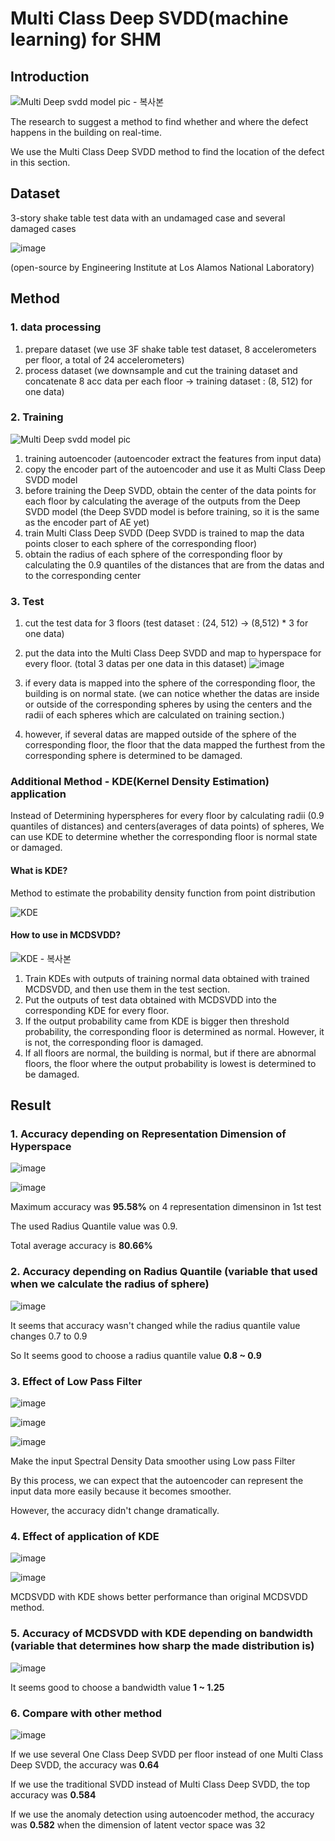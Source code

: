 # Multi Class Deep SVDD(machine learning) for SHM

## Introduction

![Multi Deep svdd model pic - 복사본](https://github.com/happyleeyi/DeepSVDD/assets/173021832/47b45b16-2101-4a44-9d1e-1401a5ae94df)

The research to suggest a method to find whether and where the defect happens in the building on real-time.

We use the Multi Class Deep SVDD method to find the location of the defect in this section.

## Dataset

3-story shake table test data with an undamaged case and several damaged cases

![image](https://github.com/happyleeyi/DeepSVDD/assets/173021832/f5b6d5f1-b504-4c4a-bdbe-be64fa2c6588)

(open-source by Engineering Institute at Los Alamos National Laboratory)

## Method

### 1. data processing
1. prepare dataset (we use 3F shake table test dataset, 8 accelerometers per floor, a total of 24 accelerometers)
2. process dataset (we downsample and cut the training dataset and concatenate 8 acc data per each floor -> training dataset : (8, 512) for one data)

### 2. Training
![Multi Deep svdd model pic](https://github.com/happyleeyi/DeepSVDD/assets/173021832/1c007e9a-019e-42bf-af1d-7b0caeb6db96)

1. training autoencoder (autoencoder extract the features from input data)
2. copy the encoder part of the autoencoder and use it as Multi Class Deep SVDD model
3. before training the Deep SVDD, obtain the center of the data points for each floor by calculating the average of the outputs from the Deep SVDD model (the Deep SVDD model is before training, so it is the same as the encoder part of AE yet)
4. train Multi Class Deep SVDD (Deep SVDD is trained to map the data points closer to each sphere of the corresponding floor)
5. obtain the radius of each sphere of the corresponding floor by calculating the 0.9 quantiles of the distances that are from the datas and to the corresponding center

### 3. Test
1. cut the test data for 3 floors (test dataset : (24, 512) -> (8,512) * 3 for one data)
2. put the data into the Multi Class Deep SVDD and map to hyperspace for every floor. (total 3 datas per one data in this dataset)
![image](https://github.com/happyleeyi/DeepSVDD/assets/173021832/167c7788-6fe7-4312-ab6f-ea98e0ff0dc6)

3. if every data is mapped into the sphere of the corresponding floor, the building is on normal state. (we can notice whether the datas are inside or outside of the corresponding spheres by using the centers and the radii of each spheres which are calculated on training section.)
4. however, if several datas are mapped outside of the sphere of the corresponding floor, the floor that the data mapped the furthest from the corresponding sphere is determined to be damaged.

### Additional Method - KDE(Kernel Density Estimation) application
Instead of Determining hyperspheres for every floor by calculating radii (0.9 quantiles of distances) and centers(averages of data points) of spheres,
We can use KDE to determine whether the corresponding floor is normal state or damaged.

#### What is KDE?
Method to estimate the probability density function from point distribution

![KDE](https://github.com/happyleeyi/MCDSVDD-for-SHM/assets/173021832/2b25b0cc-cc22-42bb-948d-19ec51c0755b)

#### How to use in MCDSVDD?
![KDE - 복사본](https://github.com/happyleeyi/MCDSVDD-for-SHM/assets/173021832/a50997dd-3c60-479d-81c2-484b4400f952)
1. Train KDEs with outputs of training normal data obtained with trained MCDSVDD, and then use them in the test section.
2. Put the outputs of test data obtained with MCDSVDD into the corresponding KDE for every floor.
3. If the output probability came from KDE is bigger then threshold probability, the corresponding floor is determined as normal. However, it is not, the corresponding floor is damaged.
4. If all floors are normal, the building is normal, but if there are abnormal floors, the floor where the output probability is lowest is determined to be damaged.



## Result

### 1. Accuracy depending on Representation Dimension of Hyperspace
![image](https://github.com/user-attachments/assets/dca5a880-e477-4e9f-954b-8f04ce62d596)


![image](https://github.com/user-attachments/assets/d3ac8212-12f5-43fd-9c72-b64ba0fa60e1)

Maximum accuracy was __95.58%__ on 4 representation dimensinon in 1st test

The used Radius Quantile value was 0.9.

Total average accuracy is __80.66%__

### 2. Accuracy depending on Radius Quantile (variable that used when we calculate the radius of sphere)
![image](https://github.com/user-attachments/assets/7763f92d-ef8a-4c3e-993f-482bf421beb5)

It seems that accuracy wasn't changed while the radius quantile value changes 0.7 to 0.9 

So It seems good to choose a radius quantile value __0.8 ~ 0.9__

### 3. Effect of Low Pass Filter
![image](https://github.com/user-attachments/assets/226395f4-71a7-4cfa-8762-eb902e996b68)


![image](https://github.com/user-attachments/assets/43ef0bfc-270e-418c-a9de-071391fcc108)

![image](https://github.com/user-attachments/assets/7ba0694a-ba8f-4b96-8ccb-b1fbcfcd8882)

Make the input Spectral Density Data smoother using Low pass Filter

By this process, we can expect that the autoencoder can represent the input data more easily because it becomes smoother. 

However, the accuracy didn't change dramatically.

### 4. Effect of application of KDE
![image](https://github.com/user-attachments/assets/de5d47e2-1efd-40bc-a906-713f1b5971c9)


![image](https://github.com/user-attachments/assets/153fd16f-bb26-44bd-901b-a0b049a05471)

MCDSVDD with KDE shows better performance than original MCDSVDD method.

### 5. Accuracy of MCDSVDD with KDE depending on bandwidth (variable that determines how sharp the made distribution is)

![image](https://github.com/user-attachments/assets/161b06da-a0ab-4eb5-9705-260e582a5393)


It seems good to choose a bandwidth value __1 ~ 1.25__

### 6. Compare with other method

![image](https://github.com/user-attachments/assets/6a1e6547-110b-43d1-8897-e83b60e0e734)


If we use several One Class Deep SVDD per floor instead of one Multi Class Deep SVDD, the accuracy was __0.64__

If we use the traditional SVDD instead of Multi Class Deep SVDD, the top accuracy was __0.584__

If we use the anomaly detection using autoencoder method, the accuracy was __0.582__ when the dimension of latent vector space was 32

